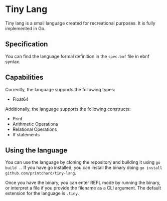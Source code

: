 # Tiny Lang

Tiny lang is a small language created for recreational purposes. It is fully implemented in Go.

## Specification

You can find the language formal definition in the `spec.bnf` file in ebnf syntax.

## Capabilities

Currently, the language supports the following types:

- Float64

Additionally, the language supports the following constructs:

- Print
- Arithmetic Operations
- Relational Operations
- If statements

## Using the language

You can use the language by cloning the repository and building it using `go build .`. If you have go installed, you can install the binary doing `go install github.com/printchard/tiny-lang`.

Once you have the binary, you can enter REPL mode by running the binary, or interpret a file if you provide the filename as a CLI argument. The default extension for the language is `.tiny`.
